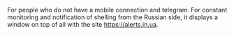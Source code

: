 For people who do not have a mobile connection and telegram.
For constant monitoring and notification of shelling from the Russian side, it displays a window on top of all with the site https://alerts.in.ua.
